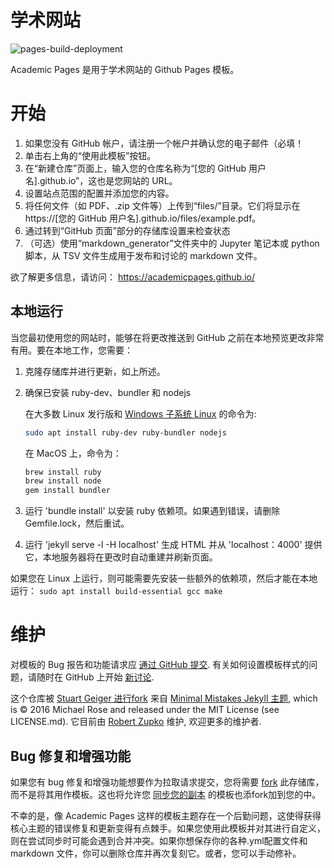 # 学术网站

![pages-build-deployment](https://github.com/academicpages/academicpages.github.io/actions/workflows/pages/pages-build-deployment/badge.svg)

Academic Pages 是用于学术网站的 Github Pages 模板。

# 开始

1. 如果您没有 GitHub 帐户，请注册一个帐户并确认您的电子邮件（必填！
1. 单击右上角的“使用此模板”按钮。
1. 在“新建仓库”页面上，输入您的仓库名称为“[您的 GitHub 用户名].github.io”，这也是您网站的 URL。
1. 设置站点范围的配置并添加您的内容。
1. 将任何文件（如 PDF、.zip 文件等）上传到“files/”目录。它们将显示在 https://[您的 GitHub 用户名].github.io/files/example.pdf。
1. 通过转到“GitHub 页面”部分的存储库设置来检查状态
1. （可选）使用“markdown_generator”文件夹中的 Jupyter 笔记本或 python 脚本，从 TSV 文件生成用于发布和讨论的 markdown 文件。

欲了解更多信息，请访问： https://academicpages.github.io/

## 本地运行

当您最初使用您的网站时，能够在将更改推送到 GitHub 之前在本地预览更改非常有用。要在本地工作，您需要：

1. 克隆存储库并进行更新，如上所述。
1. 确保已安装 ruby-dev、bundler 和 nodejs
    
    在大多数 Linux 发行版和 [Windows 子系统 Linux](https://learn.microsoft.com/en-us/windows/wsl/about) 的命令为:
    ```bash
    sudo apt install ruby-dev ruby-bundler nodejs
    ```
    在 MacOS 上，命令为：
    ```bash
    brew install ruby
    brew install node
    gem install bundler
    ```
1. 运行 'bundle install' 以安装 ruby 依赖项。如果遇到错误，请删除 Gemfile.lock，然后重试。
1. 运行 'jekyll serve -l -H localhost' 生成 HTML 并从 'localhost：4000' 提供它，本地服务器将在更改时自动重建并刷新页面。

如果您在 Linux 上运行，则可能需要先安装一些额外的依赖项，然后才能在本地运行：
`sudo apt install build-essential gcc make`

# 维护

对模板的 Bug 报告和功能请求应 [通过 GitHub 提交](https://github.com/academicpages/academicpages.github.io/issues/new/choose). 有关如何设置模板样式的问题，请随时在 GitHub 上开始 [新讨论](https://github.com/academicpages/academicpages.github.io/discussions).

这个仓库被 [Stuart Geiger 进行fork](https://github.com/staeiou) 来自 [Minimal Mistakes Jekyll 主题](https://mmistakes.github.io/minimal-mistakes/), which is © 2016 Michael Rose and released under the MIT License (see LICENSE.md). 它目前由 [Robert Zupko](https://github.com/rjzupkoii) 维护, 欢迎更多的维护者.

## Bug 修复和增强功能

如果您有 bug 修复和增强功能想要作为拉取请求提交，您将需要 [fork](https://docs.github.com/en/pull-requests/collaborating-with-pull-requests/working-with-forks/fork-a-repo) 此存储库，而不是将其用作模板。这也将允许您 [同步您的副本](https://docs.github.com/en/pull-requests/collaborating-with-pull-requests/working-with-forks/syncing-a-fork) 的模板也添fork加到您的中。

不幸的是，像 Academic Pages 这样的模板主题存在一个后勤问题，这使得获得核心主题的错误修复和更新变得有点棘手。如果您使用此模板并对其进行自定义，则在尝试同步时可能会遇到合并冲突。如果你想保存你的各种.yml配置文件和 markdown 文件，你可以删除仓库并再次复刻它。或者，您可以手动修补。

